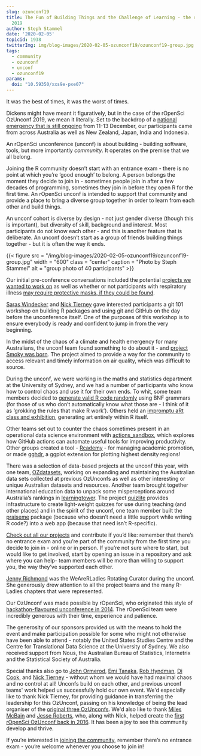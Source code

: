 ```yaml
---
slug: ozunconf19
title: The Fun of Building Things and the Challenge of Learning - the rOpenSci OzUnconf
  2019
author: Steph Stammel
date: '2020-02-05'
topicid: 1938
twitterImg: img/blog-images/2020-02-05-ozunconf19/ozunconf19-group.jpg
tags:
  - community
  - ozunconf
  - unconf
  - ozunconf19
params:
  doi: "10.59350/xxs9e-pxe07"
---
```

It was the best of times, it was the worst of times.

Dickens might have meant it figuratively, but in the case of the rOpenSci OzUnconf 2019, we mean it literally. Set to the backdrop of a [national emergency that is still ongoing](https://en.wikipedia.org/wiki/2019%E2%80%9320_Australian_bushfire_season) from 11-13 December, our participants came from across Australia as well as New Zealand, Japan, India and Indonesia.

An rOpenSci unconference (unconf) is about building - building software, tools, but more importantly _community_. It operates on the premise that we all belong.

Joining the R community doesn’t start with an entrance exam - there is no point at which you’re ‘good enough’ to belong. A person belongs the moment they decide to join in - sometimes people join in after a few decades of programming, sometimes they join in before they open R for the first time. An rOpenSci unconf is intended to support that community and provide a place to bring a diverse group together in order to learn from each other and build things.

An unconf cohort is diverse by design - not just gender diverse (though this is important), but diversity of skill, background and interest. Most participants do not know each other - and this is another feature that is deliberate. An unconf doesn’t start as a group of friends building things together -  but it is often the way it ends.

{{< figure src = "/img/blog-images/2020-02-05-ozunconf19/ozunconf19-group.jpg" width = "600" class = "center" caption = "Photo by Steph Stammel" alt = "group photo of 40 participants" >}}

Our initial pre-conference conversations included the potential [projects we wanted to work on](https://github.com/ropensci/ozunconf19/issues) as well as whether or not participants with respiratory illness [may require protective masks, if they could be found](https://www.news.com.au/technology/environment/its-not-rain-no-respite-from-bushfires-despite-promising-weather-radar/news-story/268103ed2b4ace385bd718fd28289689).

[Saras Windecker](https://www.smwindecker.com/) and [Nick Tierney](/authors/nicholas-tierney/) gave interested participants a git 101 workshop on building R packages and using git and GitHub on the day before the unconference itself. One of the purposes of this workshop is to ensure everybody is ready and confident to jump in from the very beginning.

In the midst of the chaos of a climate and health emergency for many Australians, the unconf team found something to do about it - and [project Smoky was born](https://github.com/ropenscilabs/smoky). The project aimed to provide a way for the community to access relevant and timely information on air quality, which was difficult to source.

During the unconf, we were working in the maths and statistics department at the University of Sydney, and we had a number of participants who know how to control chaos and use it for their own ends. To whit, some team members decided to [generate valid R code randomly](https://github.com/ropenscilabs/bnf) using BNF grammars (for those of us who don’t automatically know what those are - I think of it as ‘grokking the rules that make R work’). Others held an [impromptu aRt class and exhibition](https://github.com/ropenscilabs/aRt_class), generating art entirely within R itself.

Other teams set out to counter the chaos sometimes present in an operational data science environment with [actions_sandbox](https://github.com/ropenscilabs/actions_sandbox), which explores how GitHub actions can automate useful tools for improving productivity. Other groups created a tool - [Rcademy](https://github.com/ropenscilabs/Rcademy) -  for managing academic promotion, or made [gghdr](https://github.com/ropenscilabs/gghdr), a ggplot extension for plotting highest density regions!

There was a selection of data-based projects at the unconf this year, with one team, [OZdatasets](https://ropenscilabs.github.io/OZdatasets/), working on expanding and maintaining the Australian data sets collected at previous OzUnconfs as well as other interesting or unique Australian datasets and resources. Another team brought together international education data to unpack some misperceptions around Australia’s rankings in [learningtower](https://ropenscilabs.github.io/learningtower/). The project [quizlite](https://github.com/ropenscilabs/quizlite) provides infrastructure to create light-weight quizzes for use during teaching (and other places) and in the spirit of the unconf, one team member built the [praiseme](https://alycerussell.shinyapps.io/praise-app/) package (because who doesn’t need a little support while writing R code?) into a web app (because that need isn’t R-specific).

[Check out all our projects](https://github.com/ropensci/ozunconf19/blob/f8d5a856a8b45c9106174fa82cc8a6d1b90c339f/projects.md) and contribute if you’d like: remember that there’s no entrance exam and you’re part of the community from the first time you decide to join in - online or in person. If you’re not sure where to start, but would like to get involved, start by opening an issue in a repository and ask where you can help- team members will be more than willing to support you, the way they’ve supported each other.

[Jenny Richmond](http://jenrichmond.rbind.io/) was the WeAreRLadies Rotating Curator during the unconf. She generously drew attention to all the project teams and the many R-Ladies chapters that were represented.

Our OzUnconf was made possible by rOpenSci, who originated this style of [hackathon-flavoured unconference in 2014](/blog/2014/05/14/ropenhack/). The rOpenSci team were incredibly generous with their time, experience and patience.

The generosity of our sponsors provided us with the means to hold the event and make participation possible for some who might not otherwise have been able to attend - notably the United States Studies Centre and the Centre for Translational Data Science at the University of Sydney. We also received support from Nous, the Australian Bureau of Statistics, Internetrix and the Statistical Society of Australia.

Special thanks also go to [John Ormerod](https://www.maths.usyd.edu.au/u/jormerod/), [Emi Tanaka](https://emitanaka.org/), [Rob Hyndman](https://robjhyndman.com/), [Di Cook](/authors/di-cook/), and [Nick Tierney](/authors/nicholas-tierney/) - without whom we would have had maximal chaos and no control at all! Unconfs build on each other, and previous unconf teams' work helped us successfully hold our own event. We'd especially like to thank Nick Tierney, for providing guidance in transferring the leadership for this OzUnconf, passing on his knowledge of being the lead organiser of the [original three OzUnconfs](/tags/ozunconf/). We'd also like to thank [Miles McBain](/authors/miles-mcbain/) and [Jesse Roberts](/authors/jessie-roberts/), who, along with Nick, helped create the [first rOpenSci OzUnconf back in 2016](/blog/2016/06/16/au-unconf/). It has been a joy to see this community develop and thrive.

If you’re interested in [joining the community](/community/), remember there’s no entrance exam - you’re welcome whenever you choose to join in!
